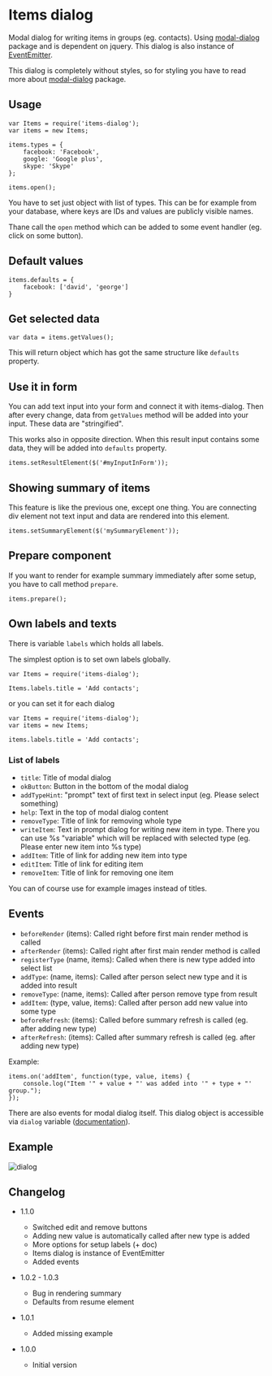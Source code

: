 # Items dialog

Modal dialog for writing items in groups (eg. contacts).
Using [modal-dialog](https://npmjs.org/package/modal-dialog) package and is dependent on jquery.
This dialog is also instance of [EventEmitter](http://nodejs.org/api/events.html).

This dialog is completely without styles, so for styling you have to read more about [modal-dialog](https://npmjs.org/package/modal-dialog) package.

## Usage

```
var Items = require('items-dialog');
var items = new Items;

items.types = {
	facebook: 'Facebook',
	google: 'Google plus',
	skype: 'Skype'
};

items.open();
```

You have to set just object with list of types. This can be for example from your database, where keys are IDs and values
are publicly visible names.

Thane call the `open` method which can be added to some event handler (eg. click on some button).

## Default values

```
items.defaults = {
	facebook: ['david', 'george']
}
```

## Get selected data

```
var data = items.getValues();
```

This will return object which has got the same structure like `defaults` property.

## Use it in form

You can add text input into your form and connect it with items-dialog. Then after every change, data from `getValues` method
will be added into your input. These data are "stringified".

This works also in opposite direction. When this result input contains some data, they will be added into `defaults` property.

```
items.setResultElement($('#myInputInForm'));
```

## Showing summary of items

This feature is like the previous one, except one thing. You are connecting div element not text input and data are rendered
into this element.

```
items.setSummaryElement($('mySummaryElement'));
```

## Prepare component

If you want to render for example summary immediately after some setup, you have to call method `prepare`.

```
items.prepare();
```

## Own labels and texts

There is variable `labels` which holds all labels.

The simplest option is to set own labels globally.

```
var Items = require('items-dialog');

Items.labels.title = 'Add contacts';
```

or you can set it for each dialog

```
var Items = require('items-dialog');
var items = new Items;

items.labels.title = 'Add contacts';
```

### List of labels

* `title`: Title of modal dialog
* `okButton`: Button in the bottom of the modal dialog
* `addTypeHint`: "prompt" text of first text in select input (eg. Please select something)
* `help`: Text in the top of modal dialog content
* `removeType`: Title of link for removing whole type
* `writeItem`: Text in prompt dialog for writing new item in type. There you can use %s "variable" which will be replaced with selected type (eg. Please enter new item into %s type)
* `addItem`: Title of link for adding new item into type
* `editItem`: Title of link for editing item
* `removeItem`: Title of link for removing one item

You can of course use for example images instead of titles.

## Events

* `beforeRender` (items): Called right before first main render method is called
* `afterRender` (items): Called right after first main render method is called
* `registerType` (name, items): Called when there is new type added into select list
* `addType`: (name, items): Called after person select new type and it is added into result
* `removeType`: (name, items): Called after person remove type from result
* `addItem`: (type, value, items): Called after person add new value into some type
* `beforeRefresh`: (items): Called before summary refresh is called (eg. after adding new type)
* `afterRefresh`: (items): Called after summary refresh is called (eg. after adding new type)

Example:
```
items.on('addItem', function(type, value, items) {
	console.log("Item '" + value + "' was added into '" + type + "' group.");
});
```

There are also events for modal dialog itself. This dialog object is accessible via `dialog` variable ([documentation](https://npmjs.org/package/modal-dialog)).

## Example

![dialog](https://raw.github.com/sakren/node-items-dialog/master/example.png)

## Changelog

* 1.1.0
	+ Switched edit and remove buttons
	+ Adding new value is automatically called after new type is added
	+ More options for setup labels (+ doc)
	+ Items dialog is instance of EventEmitter
	+ Added events

* 1.0.2 - 1.0.3
	+ Bug in rendering summary
	+ Defaults from resume element

* 1.0.1
	+ Added missing example

* 1.0.0
	+ Initial version